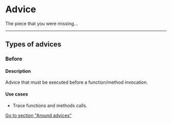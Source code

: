 [ts.kind]: # (blog)

[ts.description]:(http)

[techiestone2]: # (
kind: blog
description: |
  Hello my friend
)

[link]: # ({
  "a": "b"
})

[ts.kind]: # (blog)

[ts.description]:(http)

# Advice

The piece that you were missing...

---
## Types of advices

### Before

#### Description

Advice that must be executed before a function/method invocation.


#### Use cases

- Trace functions and methods calls.

[Go to section "Around advices"](/advices/around)
